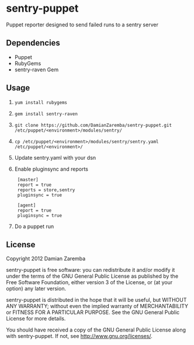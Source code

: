 sentry-puppet
=============
Puppet reporter designed to send failed runs to a sentry server

Dependencies
------------
* Puppet
* RubyGems
* sentry-raven Gem

Usage
-----
1. `yum install rubygems`
2. `gem install sentry-raven`
3. `git clone https://github.com/DamianZaremba/sentry-puppet.git /etc/puppet/<environment>/modules/sentry/`
4. `cp /etc/puppet/<environment>/modules/sentry/sentry.yaml /etc/puppet/<environment>/`
5. Update sentry.yaml with your dsn
6. Enable pluginsync and reports

        [master]
        report = true
        reports = store,sentry
        pluginsync = true
        
        [agent]
        report = true
        pluginsync = true

7. Do a puppet run

License
-------
Copyright 2012 Damian Zaremba

sentry-puppet is free software: you can redistribute it and/or modify
it under the terms of the GNU General Public License as published by
the Free Software Foundation, either version 3 of the License, or
(at your option) any later version.

sentry-puppet is distributed in the hope that it will be useful,
but WITHOUT ANY WARRANTY; without even the implied warranty of
MERCHANTABILITY or FITNESS FOR A PARTICULAR PURPOSE.  See the
GNU General Public License for more details.

You should have received a copy of the GNU General Public License
along with sentry-puppet.  If not, see <http://www.gnu.org/licenses/>.
